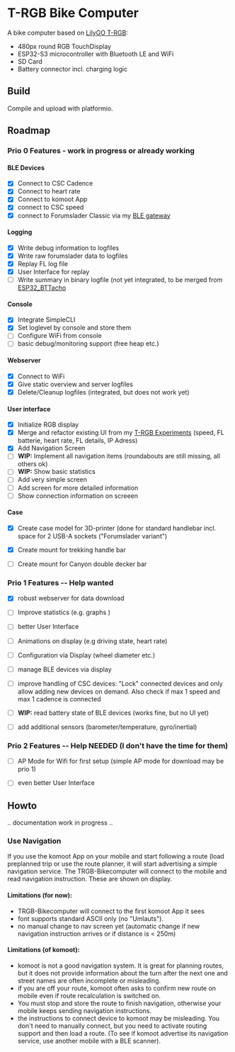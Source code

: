 # T-RGB Bike Computer

A bike computer based on [LilyGO T-RGB](https://www.lilygo.cc/products/t-rgb):

- 480px round RGB TouchDisplay
- ESP32-S3 microcontroller with Bluetooth LE and WiFi
- SD Card
- Battery connector incl. charging logic

## Build

Compile and upload with platformio. 

## Roadmap

### Prio 0 Features - work in progress or already working

#### BLE Devices
- [X] Connect to CSC Cadence
- [X] Connect to heart rate
- [X] Connect to komoot App
- [X] connect to CSC speed
- [X] connect to Forumslader Classic via my [BLE gateway](https://github.com/euphi/ESP32_FLClassic2BLE)

#### Logging

- [X] Write debug information to logfiles
- [X] Write raw forumslader data to logfiles
- [X] Replay FL log file
- [X] User Interface for replay
- [ ] Write summary in binary logfile (not yet integrated, to be merged from [ESP32_BTTacho](https://github.com/euphi/ESP32_BTTacho)

#### Console

- [X] Integrate SimpleCLI
- [X] Set loglevel by console and store them
- [ ] Configure WiFi from console
- [ ] basic debug/monitoring support (free heap etc.)

#### Webserver
- [X] Connect to WiFi
- [X] Give static overview and server logfiles
- [X] Delete/Cleanup logfiles (integrated, but does not work yet)

#### User interface

- [X] Initialize RGB display
- [X] Merge and refactor existing UI from my [T-RGB Experiments](https://github.com/euphi/T-RGB-Experiments) (speed, FL batterie, heart rate, FL details, IP Adress)
- [X] Add Navigation Screen
- [ ] **WIP:** Implement all navigation items (roundabouts are still missing, all others ok)
- [ ] **WIP:** Show basic statistics
- [ ] Add very simple screen
- [ ] Add screen for more detailed information
- [ ] Show connection information on screeen

#### Case

- [X] Create case model for 3D-printer (done for standard handlebar incl. space for 2 USB-A sockets ("Forumslader variant")
- [X] Create mount for trekking handle bar
- [ ] Create mount for Canyon double decker bar


### Prio 1 Features -- Help wanted

- [X] robust webserver for data download
- [ ] Improve statistics (e.g. graphs )
- [ ] better User Interface
- [ ] Animations on display (e.g driving state, heart rate)
- [ ] Configuration via Display (wheel diameter etc.)
- [ ] manage BLE devices via display
- [ ] improve handling of CSC devices: "Lock" connected devices and only allow adding new devices on demand. Also check if max 1 speed and max 1 cadence is connected
- [ ] **WIP:** read battery state of BLE devices (works fine, but no UI yet)
- [ ] add additional sensors (barometer/temperature, gyro/inertial)


### Prio 2 Features -- Help NEEDED (I don't have the time for them)

- [ ] AP Mode for Wifi for first setup (simple AP mode for download may be prio 1)
- [ ] even better User Interface


## Howto

.. documentation work in progress ..


### Use Navigation

If you use the komoot App on your mobile and start following a route (load preplanned trip or use the route planner, it will start advertising a simple navigation service. The TRGB-Bikecomputer will connect to the mobile and read navigation instruction. These are shown on display.

#### Limitations (for now):

- TRGB-Bikecomputer will connect to the first komoot App it sees
- font supports standard ASCII only (no "Umlauts").
- no manual change to nav screen yet (automatic change if new navigation instruction arrives or if distance is < 250m)

#### Limitations (of komoot):

- komoot is not a good navigation system. It is great for planning routes, but it does not provide information about the turn after the next one and street names are often incomplete or misleading.
- if you are off your route, komoot often asks to confirm new route on mobile even if route recalculation is switched on.
- You must stop and store the route to finish navigation, otherwise your mobile keeps sending navigation instructions.
- the instructions to connect device to komoot may be misleading. You don't need to manually connect, but you need to activate routing support and then load a route. (To see if komoot advertise its navigation service, use another mobile with a BLE scanner).